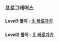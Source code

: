 ### 프로그래머스 

#### Level1 풀이 : [🖇 바로가기](https://github.com/devhyun637/Algorithm_JavaScript/blob/master/programmers/level1)
#### Level2 풀이 : [🖇 바로가기](https://github.com/devhyun637/Algorithm_JavaScript/blob/master/programmers/level2)
